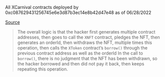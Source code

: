 All XCarnival contracts deployed by 0xc087629431256745e6e3d87b3ec14e8b42d47e48 as of 06/28/2022


[Source](https://xcarnival-lab.medium.com/xcarnival-has-got-1-467-eth-back-the-security-agencies-have-tentatively-determined-the-hackers-3ea05ad134ae)

> The overall logic is that the hacker first generates multiple contract addresses, then goes to call the `XNFT` contract, pledges the NFT, then generates an orderld, then withdraws the NFT, multiple times this operation, then calls the `XToken` contract’s `borrow()` through the previous contract address as well as the orderld In the call to `borrow()`, there is no judgment that the NFT has been withdrawn, so the hacker borrowed and then did not pay it back, then keeps repeating this operation.


